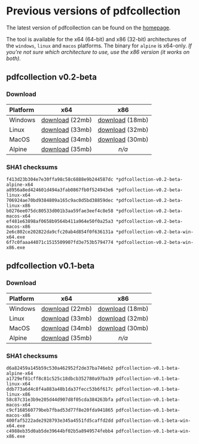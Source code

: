# Previous versions of pdfcollection
The latest version of pdfcollection can be found on the [homepage](/).

The tool is available for the x64 (64-bit) and x86 (32-bit) architectures of the `windows`, `linux` and `macos` platforms. The binary for `alpine` is x64-only. *If you're not sure which architecture to use, use the x86 version (it works on both).*

## pdfcollection v0.2-beta
### Download
**Platform** | **x64**       | **x86**
:----------- |:-------------:| :-----------:
Windows      | [download](/assets/downloads/pdf-collection/v0.1-beta/pdfcollection-v0.1-beta-win-x64.exe) (22mb) | [download](/assets/downloads/pdf-collection/v0.1-beta/pdfcollection-v0.1-beta-win-x86.exe) (18mb)
Linux        | [download](/assets/downloads/pdf-collection/v0.1-beta/pdfcollection-v0.1-beta-linux-x64) (33mb) | [download](/assets/downloads/pdf-collection/v0.1-beta/pdfcollection-v0.1-beta-linux-x86) (32mb)
MacOS        | [download](/assets/downloads/pdf-collection/v0.1-beta/pdfcollection-v0.1-beta-macos-x64) (34mb) | [download](/assets/downloads/pdf-collection/v0.1-beta/pdfcollection-v0.1-beta-macos-x86) (30mb)
Alpine       | [download](/assets/downloads/pdf-collection/v0.1-beta/pdfcollection-v0.1-beta-alpine-x64) (35mb) | *n/a*

### SHA1 checksums
    f413d23b304e7e30ffa98c58c6888e9b244587dc *pdfcollection-v0.2-beta-alpine-x64
    a8956a8ed424601d494a3fab0867fb0f524943e6 *pdfcollection-v0.2-beta-linux-x64
    706924ae70bd9384809a165c9ac0d5bd38859dec *pdfcollection-v0.2-beta-linux-x86
    b0276ee075dc80533d001b3aa59fae3eef4c8e58 *pdfcollection-v0.2-beta-macos-x64
    ef481e63898af0658b9564b411a964e50f0a25a3 *pdfcollection-v0.2-beta-macos-x86
    2e6c802ce202822da9cfc20ab4d854f0f636131a *pdfcollection-v0.2-beta-win-x64.exe
    6f7c0faaa44071c1515509907fd3e753b5794774 *pdfcollection-v0.2-beta-win-x86.exe

## pdfcollection v0.1-beta
### Download
**Platform** | **x64**       | **x86**
:----------- |:-------------:| :-----------:
Windows      | [download](/assets/downloads/pdf-collection/v0.1-beta/pdfcollection-v0.1-beta-win-x64.exe) (22mb) | [download](/assets/downloads/pdf-collection/v0.1-beta/pdfcollection-v0.1-beta-win-x86.exe) (18mb)
Linux        | [download](/assets/downloads/pdf-collection/v0.1-beta/pdfcollection-v0.1-beta-linux-x64) (33mb) | [download](/assets/downloads/pdf-collection/v0.1-beta/pdfcollection-v0.1-beta-linux-x86) (32mb)
MacOS        | [download](/assets/downloads/pdf-collection/v0.1-beta/pdfcollection-v0.1-beta-macos-x64) (34mb) | [download](/assets/downloads/pdf-collection/v0.1-beta/pdfcollection-v0.1-beta-macos-x86) (30mb)
Alpine       | [download](/assets/downloads/pdf-collection/v0.1-beta/pdfcollection-v0.1-beta-alpine-x64) (35mb) | *n/a*

### SHA1 checksums
    d6a82459a145b59c530a462952f2de37ba746eb2 pdfcollection-v0.1-beta-alpine-x64
    a1729ef81cff8c81c525c18dbcb352780a97ba39 pdfcollection-v0.1-beta-linux-x64
    ddb773a6d4c8f4a883a48b1da37fecc53b6f617c pdfcollection-v0.1-beta-linux-x86
    58c87c31e3b9e205d44d907d8f05cda384263bfa pdfcollection-v0.1-beta-macos-x64
    c9cf168560779beb7fbad53d77f8e20fda941865 pdfcollection-v0.1-beta-macos-x86
    400faf5222ade2928793e345a4551fd5caffd2dd pdfcollection-v0.1-beta-win-x64.exe
    c4988eb35d0ab5de39644bf02b5a8949574febb4 pdfcollection-v0.1-beta-win-x86.exe
